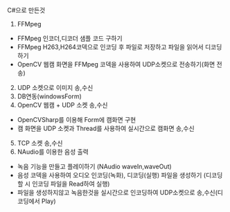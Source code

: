 C#으로 만든것

1. FFMpeg
  - FFMpeg 인코더,디코더 샘플 코드 구하기
  - FFMpeg H263,H264코덱으로 인코딩 후 파일로 저장하고 파일을 읽어서 디코딩 하기
  - OpenCV 웹캠 화면을 FFMpeg 코덱을 사용하여 UDP소켓으로 전송하기(화면 전송) 
2. UDP 소켓으로 이미지 송,수신
3. DB연동(windowsForm)
4. OpenCV 웹캠 + UDP 소켓 송,수신
 - OpenCVSharp를 이용해 Form에 캠화면 구현
 - 캠 화면을 UDP 소켓과 Thread를 사용하여 실시간으로 캠화면 송,수신
5. TCP 소켓 송,수신
6. NAudio를 이용한 음성 출력
  - 녹음 기능을 만들고 플레이하기 (NAudio waveIn,waveOut)
  - 음성 코덱을 사용하여 오디오 인코딩(녹화), 디코딩(실행) 파일을 생성하기 (디코딩 할 시 인코딩 파일을 Read하여 실행)
  - 파일을 생성하지않고 녹음한것을 실시간으로 인코딩하여 UDP소켓으로 송,수신(디코딩에서 Play)
